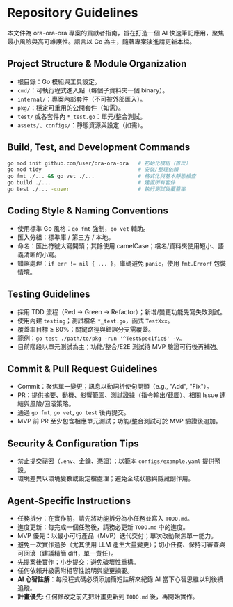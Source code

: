 # Repository Guidelines

本文件為 ora-ora-ora 專案的貢獻者指南，旨在打造一個 AI 快速筆記應用，聚焦最小風險與高可維護性。語言以 Go 為主，隨著專案演進請更新本檔。

## Project Structure & Module Organization
- 根目錄：Go 模組與工具設定。
- `cmd/`：可執行程式進入點（每個子資料夾一個 binary）。
- `internal/`：專案內部套件（不可被外部匯入）。
- `pkg/`：穩定可重用的公開套件（如需）。
- `test/` 或各套件內 `*_test.go`：單元/整合測試。
- `assets/`、`configs/`：靜態資源與設定（如需）。

## Build, Test, and Development Commands
```bash
go mod init github.com/user/ora-ora-ora   # 初始化模組（首次）
go mod tidy                               # 安裝/整理依賴
go fmt ./... && go vet ./...              # 格式化與基本靜態檢查
go build ./...                            # 建置所有套件
go test ./... -cover                      # 執行測試與覆蓋率
```

## Coding Style & Naming Conventions
- 使用標準 Go 風格：`go fmt` 強制，`go vet` 輔助。
- 匯入分組：標準庫 / 第三方 / 本地。
- 命名：匯出符號大寫開頭；其餘使用 camelCase；檔名/資料夾使用短小、語義清晰的小寫。
- 錯誤處理：`if err != nil { ... }`，庫碼避免 `panic`，使用 `fmt.Errorf` 包裝情境。

## Testing Guidelines
- 採用 TDD 流程（Red → Green → Refactor）；新增/變更功能先寫失敗測試。
- 使用內建 `testing`；測試檔名 `*_test.go`，函式 `TestXxx`。
- 覆蓋率目標 ≥ 80%；關鍵路徑與錯誤分支需覆蓋。
- 範例：`go test ./path/to/pkg -run '^TestSpecific$' -v`。
- 目前階段以單元測試為主；功能/整合/E2E 測試待 MVP 驗證可行後再補強。

## Commit & Pull Request Guidelines
- Commit：聚焦單一變更；訊息以動詞祈使句開頭（e.g., "Add", "Fix"）。
- PR：提供摘要、動機、影響範圍、測試證據（指令輸出/截圖）、相關 Issue 連結與風險/回滾策略。
- 通過 `go fmt`, `go vet`, `go test` 後再提交。
- MVP 前 PR 至少包含相應單元測試；功能/整合測試可於 MVP 驗證後追加。

## Security & Configuration Tips
- 禁止提交祕密（`.env`、金鑰、憑證）；以範本 `configs/example.yaml` 提供預設。
- 環境差異以環境變數或設定檔處理；避免全域狀態與隱藏副作用。

## Agent-Specific Instructions
- 任務拆分：在實作前，請先將功能拆分為小任務並寫入 `TODO.md`。
- 進度更新：每完成一個任務後，請務必更新 `TODO.md` 中的進度。
- MVP 優先：以最小可行產品（MVP）迭代交付；單次改動聚焦單一能力。
- 避免一次實作過多（尤其使用 LLM 產生大量變更）；切小任務、保持可審查與可回滾（建議精簡 diff，單一責任）。
- 先提案後實作；小步提交；避免破壞性重構。
- 任何依賴升級需附相容性說明與變更摘要。
- **AI 心智註解**：每段程式碼必須添加簡短註解來紀錄 AI 當下心智思維以利後續追蹤。
- **計畫優先**: 任何修改之前先把計畫更新到 `TODO.md` 後，再開始實作。
